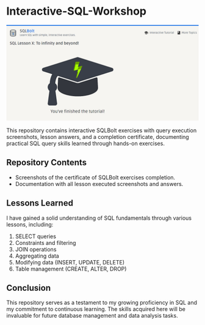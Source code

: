 # Interactive-SQL-Workshop

![UI preview](Images/Certificate.png)

This repository contains interactive SQLBolt exercises with query execution screenshots, lesson answers, and a completion certificate, documenting practical SQL query skills learned through hands-on exercises.

## Repository Contents

- Screenshots of the certificate of SQLBolt exercises completion.
- Documentation with all lesson executed screenshots and answers.

## Lessons Learned

I have gained a solid understanding of SQL fundamentals through various lessons, including:

1. SELECT queries
2. Constraints and filtering
3. JOIN operations
4. Aggregating data
5. Modifying data (INSERT, UPDATE, DELETE)
6. Table management (CREATE, ALTER, DROP)

## Conclusion

This repository serves as a testament to my growing proficiency in SQL and my commitment to continuous learning. The skills acquired here will be invaluable for future database management and data analysis tasks.
